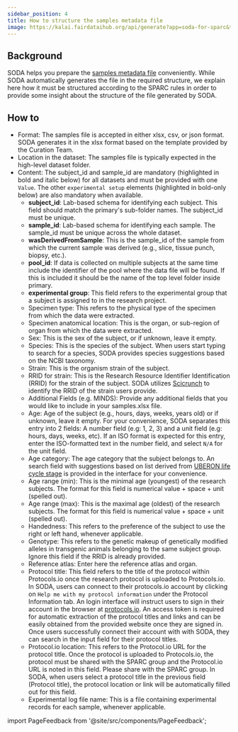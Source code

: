 ```yaml
---
sidebar_position: 4
title: How to structure the samples metadata file
image: https://kalai.fairdataihub.org/api/generate?app=soda-for-sparc&title=How%20to%20structure%20the%20samples%20metadata%20file&description=%27How%20to%27%20SPARC%20series
---
```


## Background

SODA helps you prepare the [samples metadata file](../prepare-metadata/create-samples.md) conveniently. While SODA automatically generates the file in the required structure, we explain here how it must be structured according to the SPARC rules in order to provide some insight about the structure of the file generated by SODA.

## How to

- Format: The samples file is accepted in either xlsx, csv, or json format. SODA generates it in the xlsx format based on the template provided by the Curation Team.
- Location in the dataset: The samples file is typically expected in the high-level dataset folder.
- Content: The subject_id and sample_id are mandatory (highlighted in bold and italic below) for all datasets and must be provided with one `Value`. The other `experimental setup` elements (highlighted in bold-only below) are also mandatory when available.
  - **subject_id**: Lab-based schema for identifying each subject. This field should match the primary's sub-folder names. The subject_id must be unique.
  - **sample_id**: Lab-based schema for identifying each sample. The sample_id must be unique across the whole dataset.
  - **wasDerivedFromSample**: This is the sample_id of the sample from which the current sample was derived (e.g., slice, tissue punch, biopsy, etc.).
  - **pool_id**: If data is collected on multiple subjects at the same time include the identifier of the pool where the data file will be found. If this is included it should be the name of the top level folder inside primary.
  - **experimental group**: This field refers to the experimental group that a subject is assigned to in the research project.
  - Specimen type: This refers to the physical type of the specimen from which the data were extracted.
  - Specimen anatomical location: This is the organ, or sub-region of organ from which the data were extracted.
  - Sex: This is the sex of the subject, or if unknown, leave it empty.
  - Species: This is the species of the subject. When users start typing to search for a species, SODA provides species suggestions based on the NCBI taxonomy.
  - Strain: This is the organism strain of the subject.
  - RRID for strain: This is the Research Resource Identifier Identification (RRID) for the strain of the subject. SODA utilizes [Scicrunch](https://scicrunch.org/resources/Organisms/search) to identify the RRID of the strain users provide.
  - Additional Fields (e.g. MINDS): Provide any additional fields that you would like to include in your samples.xlsx file.
  - Age: Age of the subject (e.g., hours, days, weeks, years old) or if unknown, leave it empty. For your convenience, SODA separates this entry into 2 fields: A number field (e.g: 1, 2, 3) and a unit field (e.g: hours, days, weeks, etc). If an ISO format is expected for this entry, enter the ISO-formatted text in the number field, and select `N/A` for the unit field.
  - Age category: The age category that the subject belongs to. An search field with suggestions based on list derived from [UBERON life cycle stage](http://www.ontobee.org/ontology/catalog/UBERON?iri=http://purl.obolibrary.org/obo/UBERON_0000105) is provided in the interface for your convenience.
  - Age range (min): This is the minimal age (youngest) of the research subjects. The format for this field is numerical value + space + unit (spelled out).
  - Age range (max): This is the maximal age (oldest) of the research subjects. The format for this field is numerical value + space + unit (spelled out).
  - Handedness: This refers to the preference of the subject to use the right or left hand, whenever applicable.
  - Genotype: This refers to the genetic makeup of genetically modified alleles in transgenic animals belonging to the same subject group. Ignore this field if the RRID is already provided.
  - Reference atlas: Enter here the reference atlas and organ.
  - Protocol title: This field refers to the title of the protocol within Protocols.io once the research protocol is uploaded to Protocols.io. In SODA, users can connect to their protocols.io account by clicking on `Help me with my protocol information` under the Protocol Information tab. An login interface will instruct users to sign in their account in the browser at [protocols.io](https://www.protocols.io/developers). An access token is required for automatic extraction of the protocol titles and links and can be easily obtained from the provided website once they are signed in. Once users successfully connect their account with with SODA, they can search in the input field for their protocol titles.
  - Protocol.io location: This refers to the Protocol.io URL for the protocol title. Once the protocol is uploaded to Protocols.io, the protocol must be shared with the SPARC group and the Protocol.io URL is noted in this field. Please share with the SPARC group. In SODA, when users select a protocol title in the previous field (Protocol title), the protocol location or link will be automatically filled out for this field.
  - Experimental log file name: This is a file containing experimental records for each sample, whenever applicable.

import PageFeedback from '@site/src/components/PageFeedback';

<PageFeedback />
